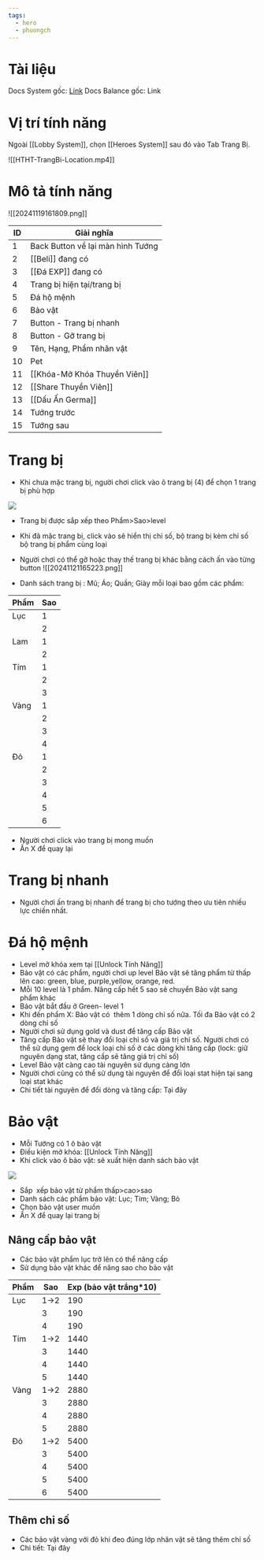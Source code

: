 ```yaml
---
tags:
  - hero
  - phuongch
---
```

# Tài liệu
Docs System gốc: [Link](https://docs.google.com/document/d/12JphWKZLjPIt8g74OX-ahpQsh0lDPTgHdr7dHbTGphU/edit?tab=t.0)
Docs Balance gốc: Link

# Vị trí tính năng
Ngoài [[Lobby System]], chọn [[Heroes System]] sau đó vào Tab Trang Bị.

![[HTHT-TrangBi-Location.mp4]]
# Mô tả tính năng
![[20241119161809.png]]

| ID  | Giải nghĩa                        |
| --- | --------------------------------- |
| 1   | Back Button về lại màn hình Tướng |
| 2   | [[Beli]] đang có                  |
| 3   | [[Đá EXP]] đang có                |
| 4   | Trang bị hiện tại/trang bị        |
| 5   | Đá hộ mệnh                        |
| 6   | Bảo vật                           |
| 7   | Button - Trang bị nhanh           |
| 8   | Button - Gỡ trang bị              |
| 9   | Tên, Hạng, Phẩm nhân vật          |
| 10  | Pet                               |
| 11  | [[Khóa-Mở Khóa Thuyền Viên]]      |
| 12  | [[Share Thuyền Viên]]             |
| 13  | [[Dấu Ấn Germa]]                  |
| 14  | Tướng trước                       |
| 15  | Tướng sau                         |

# Trang bị
- Khi chưa mặc trang bị, người chơi click vào ô trang bị (4) để chọn 1 trang bị phù hợp

![](https://lh7-rt.googleusercontent.com/docsz/AD_4nXcEk0WwSZRh9a8B2-pxfn6I_hzOegprC6nevJRJN-bFujIE-2rJonSzcBISNjOv-bc1pvB3uUTbVJS1qt6ntybmX-3y6KJ4ohh5TsvkyCbwDng_sTQaC9ft5pyjJFW2i9FJH2fRKQ?key=OAGsZBxi1N9J8bm8LC37Hi3-)

- Trang bị được sắp xếp theo Phẩm>Sao>level
- Khi đã mặc trang bị, click vào sẽ hiển thị chỉ số, bộ trang bị kèm chỉ số bộ trang bị phẩm cùng loại
- Người chơi có thể gỡ hoặc thay thế trang bị khác bằng cách ấn vào từng button
![[20241121165223.png]]

- Danh sách trang bị : Mũ; Áo; Quần; Giày mỗi loại bao gồm các phẩm:

| Phẩm | Sao |
| ---- | --- |
| Lục  | 1   |
|      | 2   |
| Lam  | 1   |
|      | 2   |
| Tím  | 1   |
|      | 2   |
|      | 3   |
| Vàng | 1   |
|      | 2   |
|      | 3   |
|      | 4   |
| Đỏ   | 1   |
|      | 2   |
|      | 3   |
|      | 4   |
|      | 5   |
|      | 6   |

- Người chơi click vào trang bị mong muốn
- Ấn X để quay lại

# Trang bị nhanh
- Người chơi ấn trang bị nhanh để trang bị cho tướng theo ưu tiên nhiều lực chiến nhất.

# Đá hộ mệnh
- Level mở khóa xem tại [[Unlock Tính Năng]]
- Bảo vật có các phẩm, người chơi up level Bảo vật sẽ tăng phẩm từ thấp lên cao: green, blue, purple,yellow, orange, red.
- Mỗi 10 level là 1 phẩm. Nâng cấp hết 5 sao sẽ chuyển Bảo vật sang phẩm khác
- Bảo vật bắt đầu ở Green- level 1
- Khi đến phẩm X: Bảo vật có  thêm 1 dòng chỉ số nữa. Tối đa Bảo vật có 2 dòng chỉ số
- Người chơi sử dụng gold và dust để tăng cấp Bảo vật
- Tăng cấp Bảo vật sẽ thay đổi loại chỉ số và giá trị chỉ số. Người chơi có thể sử dụng gem để lock loại chỉ số ở các dòng khi tăng cấp (lock: giữ nguyên dạng stat, tăng cấp sẽ tăng giá trị chỉ số)
- Level Bảo vật càng cao tài nguyên sử dụng càng lớn
- Người chơi cũng có thể sử dụng tài nguyên để đổi loại stat hiện tại sang loại stat khác
- Chi tiết tài nguyên để đổi dòng và tăng cấp: Tại đây
# Bảo vật
- Mỗi Tướng có 1 ô bảo vật
- Điều kiện mở khóa: [[Unlock Tính Năng]]
- Khi click vào ô bảo vật: sẽ xuất hiện danh sách bảo vật 

![](https://lh7-rt.googleusercontent.com/docsz/AD_4nXe7NelI0pTNsMnk3eFInIBPNTBWHeC4Tf83ZuwsUfUr30o8HvrpqDTt1k2wxjkPOt5WqD-jrdFuNPxbMvsjoxRYUvQ_-EcX6bRXlBKjNEuc07bJC07qTc-18oNPnixbqnWkoMARtg?key=OAGsZBxi1N9J8bm8LC37Hi3-)

- Sắp  xếp bảo vật từ phẩm thấp>cao>sao
- Danh sách các phẩm bảo vật: Lục; Tím; Vàng; Bỏ
- Chọn bảo vật user muốn
- Ấn X để quay lại trang bị
  
## Nâng cấp bảo vật
- Các bảo vật phẩm lục trở lên có thể nâng cấp
- Sử dụng bảo vật khác để nâng sao cho bảo vật

| Phẩm | Sao  | Exp (bảo vật trắng*10) |
| ---- | ---- | ---------------------- |
| Lục  | 1->2 | 190                    |
|      | 3    | 190                    |
|      | 4    | 190                    |
| Tím  | 1->2 | 1440                   |
|      | 3    | 1440                   |
|      | 4    | 1440                   |
|      | 5    | 1440                   |
| Vàng | 1->2 | 2880                   |
|      | 3    | 2880                   |
|      | 4    | 2880                   |
|      | 5    | 2880                   |
| Đỏ   | 1->2 | 5400                   |
|      | 3    | 5400                   |
|      | 4    | 5400                   |
|      | 5    | 5400                   |
|      | 6    | 5400                   |

## Thêm chỉ số
- Các bảo vật vàng với đỏ khi đeo đúng lớp nhân vật sẽ tăng thêm chỉ số
- Chi tiết: Tại đây
